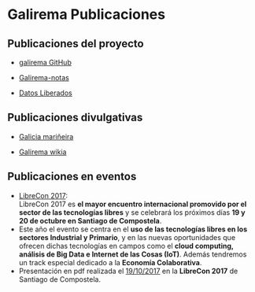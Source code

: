# Galirema Publicaciones

## Publicaciones del proyecto

* [galirema GitHub](publicadoGGHub.md)

* [Galirema-notas](publicadoGaliremaNotas.md)

* [Datos Liberados](DatosLiberados.md)


## Publicaciones divulgativas 

* [Galicia mariñeira](publicadoGM.md) 

* [Galirema wikia](publicadoGWikia.md)


## Publicaciones en eventos

* [LibreCon 2017](LibreCon2017.md):  
LibreCon 2017 es __el mayor encuentro internacional promovido por el sector de las tecnologías libres__ y se celebrará los próximos días __19 y 20 de octubre en Santiago de Compostela__.
* Este año el evento se centra en el __uso de las tecnologías libres en los sectores Industrial y Primario__, y en las nuevas oportunidades que ofrecen dichas tecnologías en campos como el __cloud computing, análisis de Big Data e Internet de las Cosas (IoT)__. Además tendremos un track especial dedicado a la __Economía Colaborativa__.
* Presentación en pdf realizada el [19/10/2017](https://goo.gl/c9WRHx) en la __LibreCon 2017__ de Santiago de Compostela.






